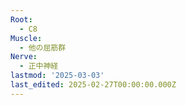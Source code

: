 ```yaml
---
Root:
  - C8
Muscle:
  - 他の屈筋群
Nerve:
  - 正中神経
lastmod: '2025-03-03'
last_edited: 2025-02-27T00:00:00.000Z
---
```



